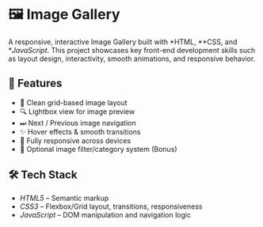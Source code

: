 
# 🖼 Image Gallery

A responsive, interactive Image Gallery built with *HTML, **CSS, and **JavaScript*. This project showcases key front-end development skills such as layout design, interactivity, smooth animations, and responsive behavior.

## 🚀 Features

- 🌇 Clean grid-based image layout
- 🔍 Lightbox view for image preview
- ⏭ Next / Previous image navigation
- ✨ Hover effects & smooth transitions
- 📱 Fully responsive across devices
- 🎨 Optional image filter/category system (Bonus)

## 🛠 Tech Stack

- *HTML5* – Semantic markup
- *CSS3* – Flexbox/Grid layout, transitions, responsiveness
- *JavaScript* – DOM manipulation and navigation logic
